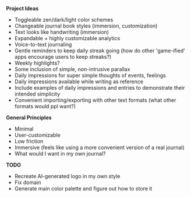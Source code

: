 **Project Ideas**

- Toggleable zen/dark/light color schemes
- Changeable journal book styles (immersion, customization)
- Text looks like handwriting (immersion)
- Expandable + highly customizable analytics
- Voice-to-text journaling
- Gentle reminders to keep daily streak going (how do other 'game-ified' apps encourage users to keep streaks?)
- Weekly highlights?
- Some inclusion of simple, non-intrusive parallax
- Daily impressions for super simple thoughts of events, feelings
- Daily impressions available while writing as reference 
- Include examples of daily impressions and entries to demonstrate their intended simplicity
- Convenient importing/exporting with other text formats (what other formats would ppl want?)

**General Principles**
- Minimal
- User-customizable
- Low friction
- Immersive (feels like using a more convenient version of a real journal)
- What would I want in my own journal?

**TODO**
- Recreate AI-generated logo in my own style
- Fix domain
- Generate main color palette and figure out how to store it